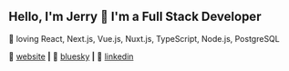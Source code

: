 ## Hello, I'm Jerry 👋 I'm a Full Stack Developer

💜 loving React, Next.js, Vue.js, Nuxt.js, TypeScript, Node.js, PostgreSQL

🏡 [website][website] **|**
🦋 [bluesky][bluesky] **|**
👔 [linkedin][linkedin]

[website]: https://jvdz.nl
[bluesky]: https://bsky.app/profile/jvdz.nl
[linkedin]: https://linkedin.com/in/jvdz
